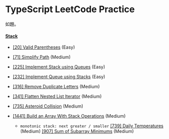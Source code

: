 # TypeScript LeetCode Practice

如題。

#### [Stack](./problems/Stack/)

* [[20] Valid Parentheses](./problems/Stack/[20]%20Valid%20Parentheses/])  (Easy)
* [[71] Simplify Path](./problems/Stack/[71]%20Simplify%20Path/)  (Medium)
* [[225] Implement Stack using Queues](./problems/Stack/[225]%20Implement%20Stack%20using%20Queues/)  (Easy)
* [[232] Implement Queue using Stacks](./problems/Stack/[232]%20Implement%20Queue%20using%20Stacks/)  (Easy)
* [[316] Remove Duplicate Letters](./problems/Stack/[316]%20Remove%20Duplicate%20Letters/)  (Medium)
* [[341] Flatten Nested List Iterator](./problems/Stack/[341]%20Flatten%20Nested%20List%20Iterator/)  (Medium)
* [[735] Asteroid Collision](./problems/Stack/[735]%20Asteroid%20Collision/)  (Medium)
* [[1441] Build an Array With Stack Operations](./problems/Stack/[1441]%20Build%20an%20Array%20With%20Stack%20Operations/)  (Medium)

    * `monotonic stack: next greater / smaller`
      [[739] Daily Temperatures](./problems/Stack/[739]%20Daily%20Temperatures/)  (Medium)
      [[907] Sum of Subarray Minimums](./problems/Stack/[907]%20Sum%20of%20Subarray%20Minimums/)  (Medium)
